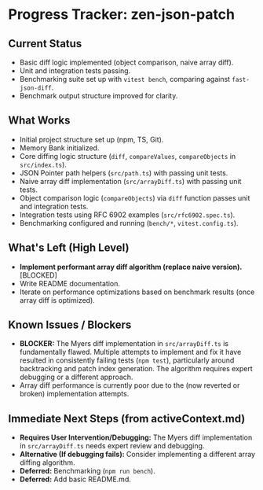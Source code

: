 # Progress Tracker: zen-json-patch

## Current Status
- Basic diff logic implemented (object comparison, naive array diff).
- Unit and integration tests passing.
- Benchmarking suite set up with `vitest bench`, comparing against `fast-json-diff`.
- Benchmark output structure improved for clarity.

## What Works
- Initial project structure set up (npm, TS, Git).
- Memory Bank initialized.
- Core diffing logic structure (`diff`, `compareValues`, `compareObjects` in `src/index.ts`).
- JSON Pointer path helpers (`src/path.ts`) with passing unit tests.
- Naive array diff implementation (`src/arrayDiff.ts`) with passing unit tests.
- Object comparison logic (`compareObjects`) via `diff` function passes unit and integration tests.
- Integration tests using RFC 6902 examples (`src/rfc6902.spec.ts`).
- Benchmarking configured and running (`bench/*`, `vitest.config.ts`).

## What's Left (High Level)
- **Implement performant array diff algorithm (replace naive version).** [BLOCKED]
- Write README documentation.
- Iterate on performance optimizations based on benchmark results (once array diff is optimized).

## Known Issues / Blockers
- **BLOCKER:** The Myers diff implementation in `src/arrayDiff.ts` is fundamentally flawed. Multiple attempts to implement and fix it have resulted in consistently failing tests (`npm test`), particularly around backtracking and patch index generation. The algorithm requires expert debugging or a different approach.
- Array diff performance is currently poor due to the (now reverted or broken) implementation attempts.

## Immediate Next Steps (from activeContext.md)
- **Requires User Intervention/Debugging:** The Myers diff implementation in `src/arrayDiff.ts` needs expert review and debugging.
- **Alternative (If debugging fails):** Consider implementing a different array diffing algorithm.
- **Deferred:** Benchmarking (`npm run bench`).
- **Deferred:** Add basic README.md.
